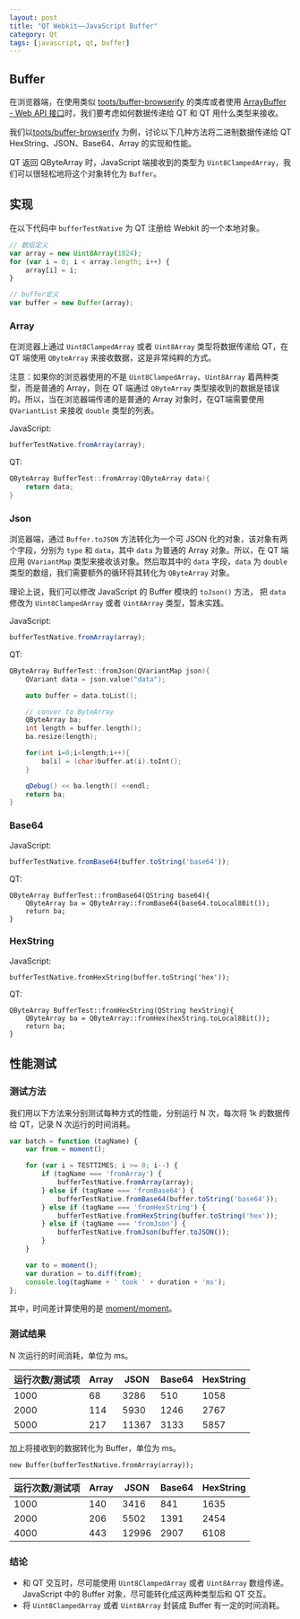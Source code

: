 ```yaml
---
layout: post
title: "QT Webkit——JavaScript Buffer"
category: Qt
tags: [javascript, qt, buffer]
--- 
```


## Buffer

在浏览器端，在使用类似 [toots/buffer-browserify](https://github.com/toots/buffer-browserify) 的类库或者使用 [ArrayBuffer - Web API 接口](https://developer.mozilla.org/zh-CN/docs/Web/API/ArrayBuffer)时，我们要考虑如何数据传递给 QT 和 QT 用什么类型来接收。

我们以[toots/buffer-browserify](https://github.com/toots/buffer-browserify) 为例，讨论以下几种方法将二进制数据传递给 QT HexString、JSON、Base64、Array 的实现和性能。

QT 返回 QByteArray 时，JavaScript 端接收到的类型为 `Uint8ClampedArray`，我们可以很轻松地将这个对象转化为 `Buffer`。

<!--more-->

## 实现

在以下代码中 `bufferTestNative` 为 QT 注册给 Webkit 的一个本地对象。

```javascript
// 数组定义
var array = new Uint8Array(1024);
for (var i = 0; i < array.length; i++) {
    array[i] = i;
}

// buffer定义
var buffer = new Buffer(array);
```

### Array

在浏览器上通过 `Uint8ClampedArray` 或者 `Uint8Array` 类型将数据传递给 QT，在 QT 端使用 `QByteArray` 来接收数据，这是非常纯粹的方式。

注意：如果你的浏览器使用的不是 `Uint8ClampedArray`、`Uint8Array` 着两种类型，而是普通的 Array，则在 QT 端通过 `QByteArray` 类型接收到的数据是错误的。所以，当在浏览器端传递的是普通的 Array 对象时，在QT端需要使用 `QVariantList` 来接收 `double` 类型的列表。

JavaScript:

```javascript
bufferTestNative.fromArray(array);
```

QT:

```c++
QByteArray BufferTest::fromArray(QByteArray data){
    return data;
}
```

### Json

浏览器端，通过 `Buffer.toJSON` 方法转化为一个可 JSON 化的对象，该对象有两个字段，分别为 `type` 和 `data`，其中 `data` 为普通的 Array 对象。所以，在 QT 端应用 `QVariantMap` 类型来接收该对象。然后取其中的 `data` 字段，`data` 为 `double` 类型的数组，我们需要额外的循环将其转化为 `QByteArray` 对象。

理论上说，我们可以修改 JavaScript 的 Buffer 模块的 `toJson()` 方法， 把 `data` 修改为 `Uint8ClampedArray` 或者 `Uint8Array` 类型，暂未实践。

JavaScript:

```javascript
bufferTestNative.fromArray(array);
```

QT:

```c++
QByteArray BufferTest::fromJson(QVariantMap json){
    QVariant data = json.value("data");

    auto buffer = data.toList();

    // conver to ByteArray
    QByteArray ba;
    int length = buffer.length();
    ba.resize(length);

    for(int i=0;i<length;i++){
        ba[i] = (char)buffer.at(i).toInt();
    }

    qDebug() << ba.length() <<endl;
    return ba;
}
```

### Base64

JavaScript:

```javascript
bufferTestNative.fromBase64(buffer.toString('base64'));
```

QT:

```
QByteArray BufferTest::fromBase64(QString base64){
    QByteArray ba = QByteArray::fromBase64(base64.toLocal8Bit());
    return ba;
}
```

### HexString

JavaScript:

```
bufferTestNative.fromHexString(buffer.toString('hex'));
```

QT:

```
QByteArray BufferTest::fromHexString(QString hexString){
    QByteArray ba = QByteArray::fromHex(hexString.toLocal8Bit());
    return ba;
}
```

## 性能测试

### 测试方法

我们用以下方法来分别测试每种方式的性能，分别运行 N 次，每次将 1k 的数据传给 QT，记录 N 次运行的时间消耗。

```javascript
var batch = function (tagName) {
    var from = moment();

    for (var i = TESTTIMES; i >= 0; i--) {
        if (tagName === 'fromArray') {
            bufferTestNative.fromArray(array);
        } else if (tagName === 'fromBase64') {
            bufferTestNative.fromBase64(buffer.toString('base64'));
        } else if (tagName === 'fromHexString') {
            bufferTestNative.fromHexString(buffer.toString('hex'));
        } else if (tagName === 'fromJson') {
            bufferTestNative.fromJson(buffer.toJSON());
        }
    }

    var to = moment();
    var duration = to.diff(from);
    console.log(tagName + ' took ' + duration + 'ms');
};
```

其中，时间差计算使用的是 [moment/moment](https://github.com/moment/moment)。

### 测试结果

N 次运行的时间消耗，单位为 ms。

运行次数/测试项 | Array | JSON | Base64 | HexString
--------|-------|-------|---------|-------
1000    |68     |3286   |510      |1058
2000    |114    |5930   |1246     |2767
5000    |217    |11367  |3133     |5857


加上将接收到的数据转化为 Buffer，单位为 ms。

    new Buffer(bufferTestNative.fromArray(array));

运行次数/测试项 | Array | JSON | Base64  | HexString
-------|-------|------|---------|------------
1000   | 140   |3416  |841      |1635
2000   | 206   |5502  |1391     |2454
4000   | 443   |12996 |2907     |6108

### 结论

- 和 QT 交互时，尽可能使用 `Uint8ClampedArray` 或者 `Uint8Array` 数组传递。JavaScript 中的 Buffer 对象，尽可能转化成这两种类型后和 QT 交互。
- 将 `Uint8ClampedArray` 或者 `Uint8Array` 封装成 Buffer 有一定的时间消耗。